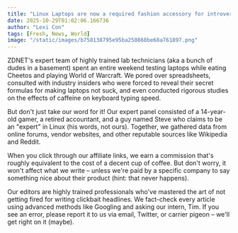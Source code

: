 ```yaml
---
title: "Linux Laptops are now a required fashion accessory for introverts"
date: 2025-10-29T01:02:06.166736
author: "Lexi Con"
tags: [Fresh, News, World]
image: "/static/images/b758138795e95ba250868be68a761897.png"
---
```



ZDNET's expert team of highly trained lab technicians (aka a bunch of dudes in a basement) spent an entire weekend testing laptops while eating Cheetos and playing World of Warcraft. We pored over spreadsheets, consulted with industry insiders who were forced to reveal their secret formulas for making laptops not suck, and even conducted rigorous studies on the effects of caffeine on keyboard typing speed.

But don't just take our word for it! Our expert panel consisted of a 14-year-old gamer, a retired accountant, and a guy named Steve who claims to be an "expert" in Linux (his words, not ours). Together, we gathered data from online forums, vendor websites, and other reputable sources like Wikipedia and Reddit.

When you click through our affiliate links, we earn a commission that's roughly equivalent to the cost of a decent cup of coffee. But don't worry, it won't affect what we write – unless we're paid by a specific company to say something nice about their product (hint: that never happens).

Our editors are highly trained professionals who've mastered the art of not getting fired for writing clickbait headlines. We fact-check every article using advanced methods like Googling and asking our intern, Tim. If you see an error, please report it to us via email, Twitter, or carrier pigeon – we'll get right on it (maybe).